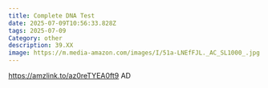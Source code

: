 ```yaml
---
title: Complete DNA Test
date: 2025-07-09T10:56:33.828Z
tags: 2025-07-09
Category: other
description: 39.XX
image: https://m.media-amazon.com/images/I/51a-LNEfFJL._AC_SL1000_.jpg
---
```

https://amzlink.to/az0reTYEA0ft9     AD